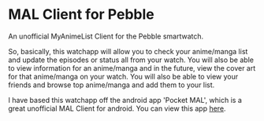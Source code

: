 # MAL Client for Pebble
An unofficial MyAnimeList Client for the Pebble smartwatch.

So, basically, this watchapp will allow you to check your anime/manga list and update the episodes or status all from your watch. You will also be able to view information for an anime/manga and in the future, view the cover art for that anime/manga on your watch. You will also be able to view your friends and browse top anime/manga and add them to your list.

I have based this watchapp off the android app 'Pocket MAL', which is a great unofficial MAL Client for android. You can view this app [here](https://play.google.com/store/apps/details?id=com.g.pocketmal&hl=en).
